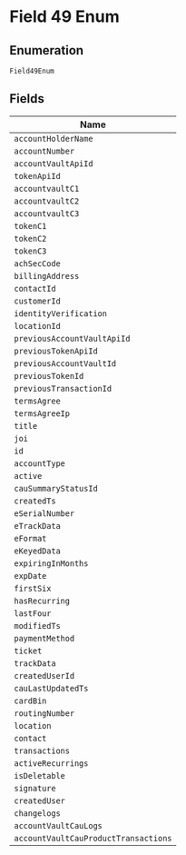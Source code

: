 
# Field 49 Enum

## Enumeration

`Field49Enum`

## Fields

| Name |
|  --- |
| `accountHolderName` |
| `accountNumber` |
| `accountVaultApiId` |
| `tokenApiId` |
| `accountvaultC1` |
| `accountvaultC2` |
| `accountvaultC3` |
| `tokenC1` |
| `tokenC2` |
| `tokenC3` |
| `achSecCode` |
| `billingAddress` |
| `contactId` |
| `customerId` |
| `identityVerification` |
| `locationId` |
| `previousAccountVaultApiId` |
| `previousTokenApiId` |
| `previousAccountVaultId` |
| `previousTokenId` |
| `previousTransactionId` |
| `termsAgree` |
| `termsAgreeIp` |
| `title` |
| `joi` |
| `id` |
| `accountType` |
| `active` |
| `cauSummaryStatusId` |
| `createdTs` |
| `eSerialNumber` |
| `eTrackData` |
| `eFormat` |
| `eKeyedData` |
| `expiringInMonths` |
| `expDate` |
| `firstSix` |
| `hasRecurring` |
| `lastFour` |
| `modifiedTs` |
| `paymentMethod` |
| `ticket` |
| `trackData` |
| `createdUserId` |
| `cauLastUpdatedTs` |
| `cardBin` |
| `routingNumber` |
| `location` |
| `contact` |
| `transactions` |
| `activeRecurrings` |
| `isDeletable` |
| `signature` |
| `createdUser` |
| `changelogs` |
| `accountVaultCauLogs` |
| `accountVaultCauProductTransactions` |

